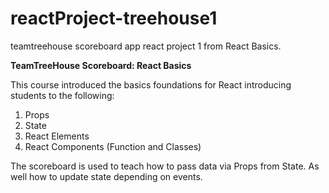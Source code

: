# reactProject-treehouse1
teamtreehouse scoreboard app react project 1 from React Basics. 


**TeamTreeHouse Scoreboard: React Basics**

This course introduced the basics foundations for React introducing students to the following: 

 1. Props
 2. State
 3. React Elements
 4. React Components (Function and Classes)

The scoreboard is used to teach how to pass data via Props from State. As well how to update state depending on events. 
